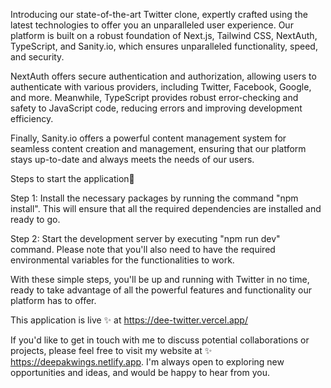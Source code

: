 Introducing our state-of-the-art Twitter clone, expertly crafted using the latest technologies to offer you an unparalleled user experience. Our platform is built on a robust foundation of Next.js, Tailwind CSS, NextAuth, TypeScript, and Sanity.io, which ensures unparalleled functionality, speed, and security.

NextAuth offers secure authentication and authorization, allowing users to authenticate with various providers, including Twitter, Facebook, Google, and more. Meanwhile, TypeScript provides robust error-checking and safety to JavaScript code, reducing errors and improving development efficiency.

Finally, Sanity.io offers a powerful content management system for seamless content creation and management, ensuring that our platform stays up-to-date and always meets the needs of our users.

Steps to start the application🚀

Step 1: Install the necessary packages by running the command "npm install". This will ensure that all the required dependencies are installed and ready to go.

Step 2: Start the development server by executing "npm run dev" command. Please note that you'll also need to have the required environmental variables for the functionalities to work.

With these simple steps, you'll be up and running with Twitter in no time, ready to take advantage of all the powerful features and functionality our platform has to offer.

This application is live ✨ at https://dee-twitter.vercel.app/ 

If you'd like to get in touch with me to discuss potential collaborations or projects, please feel free to visit my website at ✨ https://deepakwings.netlify.app. I'm always open to exploring new opportunities and ideas, and would be happy to hear from you.

